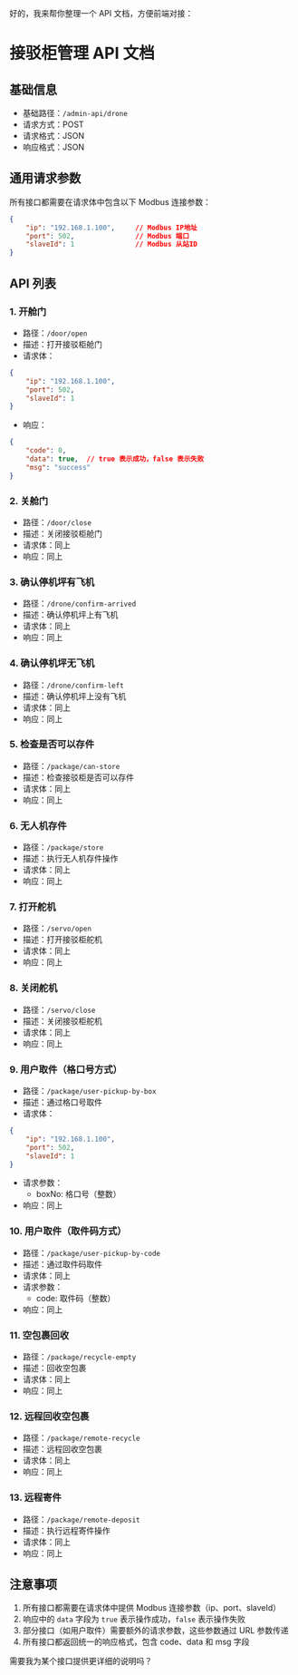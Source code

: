 好的，我来帮你整理一个 API 文档，方便前端对接：

# 接驳柜管理 API 文档

## 基础信息
- 基础路径：`/admin-api/drone`
- 请求方式：POST
- 请求格式：JSON
- 响应格式：JSON

## 通用请求参数
所有接口都需要在请求体中包含以下 Modbus 连接参数：
```json
{
    "ip": "192.168.1.100",     // Modbus IP地址
    "port": 502,               // Modbus 端口
    "slaveId": 1               // Modbus 从站ID
}
```

## API 列表

### 1. 开舱门
- 路径：`/door/open`
- 描述：打开接驳柜舱门
- 请求体：
```json
{
    "ip": "192.168.1.100",
    "port": 502,
    "slaveId": 1
}
```
- 响应：
```json
{
    "code": 0,
    "data": true,  // true 表示成功，false 表示失败
    "msg": "success"
}
```

### 2. 关舱门
- 路径：`/door/close`
- 描述：关闭接驳柜舱门
- 请求体：同上
- 响应：同上

### 3. 确认停机坪有飞机
- 路径：`/drone/confirm-arrived`
- 描述：确认停机坪上有飞机
- 请求体：同上
- 响应：同上

### 4. 确认停机坪无飞机
- 路径：`/drone/confirm-left`
- 描述：确认停机坪上没有飞机
- 请求体：同上
- 响应：同上

### 5. 检查是否可以存件
- 路径：`/package/can-store`
- 描述：检查接驳柜是否可以存件
- 请求体：同上
- 响应：同上

### 6. 无人机存件
- 路径：`/package/store`
- 描述：执行无人机存件操作
- 请求体：同上
- 响应：同上

### 7. 打开舵机
- 路径：`/servo/open`
- 描述：打开接驳柜舵机
- 请求体：同上
- 响应：同上

### 8. 关闭舵机
- 路径：`/servo/close`
- 描述：关闭接驳柜舵机
- 请求体：同上
- 响应：同上

### 9. 用户取件（格口号方式）
- 路径：`/package/user-pickup-by-box`
- 描述：通过格口号取件
- 请求体：
```json
{
    "ip": "192.168.1.100",
    "port": 502,
    "slaveId": 1
}
```
- 请求参数：
  - boxNo: 格口号（整数）
- 响应：同上

### 10. 用户取件（取件码方式）
- 路径：`/package/user-pickup-by-code`
- 描述：通过取件码取件
- 请求体：同上
- 请求参数：
  - code: 取件码（整数）
- 响应：同上

### 11. 空包裹回收
- 路径：`/package/recycle-empty`
- 描述：回收空包裹
- 请求体：同上
- 响应：同上

### 12. 远程回收空包裹
- 路径：`/package/remote-recycle`
- 描述：远程回收空包裹
- 请求体：同上
- 响应：同上

### 13. 远程寄件
- 路径：`/package/remote-deposit`
- 描述：执行远程寄件操作
- 请求体：同上
- 响应：同上

## 注意事项
1. 所有接口都需要在请求体中提供 Modbus 连接参数（ip、port、slaveId）
2. 响应中的 `data` 字段为 `true` 表示操作成功，`false` 表示操作失败
3. 部分接口（如用户取件）需要额外的请求参数，这些参数通过 URL 参数传递
4. 所有接口都返回统一的响应格式，包含 code、data 和 msg 字段

需要我为某个接口提供更详细的说明吗？